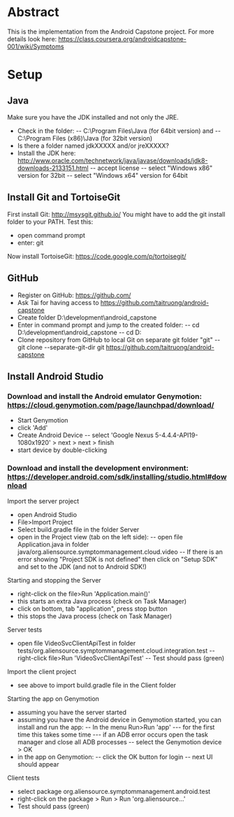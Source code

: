 # Abstract
This is the implementation from the Android Capstone project. For more details look here: https://class.coursera.org/androidcapstone-001/wiki/Symptoms

# Setup

## Java

Make sure you have the JDK installed and not only the JRE.
- Check in the folder:
-- C:\Program Files\Java (for 64bit version) and
-- C:\Program Files (x86)\Java (for 32bit version)
- Is there a folder named jdkXXXXX and/or jreXXXXX?
- Install the JDK here: http://www.oracle.com/technetwork/java/javase/downloads/jdk8-downloads-2133151.html
-- accept license
-- select "Windows x86" version for 32bit
-- select "Windows x64" version for 64bit


## Install Git and TortoiseGit

First install Git: http://msysgit.github.io/
You might have to add the git install folder to your PATH. Test this:
- open command prompt
- enter: git

Now install TortoiseGit: https://code.google.com/p/tortoisegit/

## GitHub

- Register on GitHub: https://github.com/
- Ask Tai for having access to https://github.com/taitruong/android-capstone
- Create folder D:\development\android_capstone
- Enter in command prompt and jump to the created folder:
-- cd D:\development\android_capstone
-- cd D:
- Clone repository from GitHub to local Git on separate git folder "git"
-- git clone --separate-git-dir git https://github.com/taitruong/android-capstone

## Install Android Studio

### Download and install the Android emulator Genymotion: https://cloud.genymotion.com/page/launchpad/download/

- Start Genymotion
- click 'Add'
- Create Android Device
-- select 'Google Nexus 5-4.4.4-API19-1080x1920' > next > next > finish
- start device by double-clicking


### Download and install the development environment: https://developer.android.com/sdk/installing/studio.html#download

Import the server project
- open Android Studio
- File>Import Project
- Select build.gradle file in the folder Server
- open in the Project view (tab on the left side):
-- open file Application.java in folder java/org.aliensource.symptommanagement.cloud.video
-- If there is an error showing "Project SDK is not defined" then click on "Setup SDK" and set to the JDK (and not to Android SDK!)

Starting and stopping the Server
- right-click on the file>Run 'Application.main()'
- this starts an extra Java process (check on Task Manager)
- click on bottom, tab "application", press stop button
- this stops the Java process (check on Task Manager)


Server tests
- open file VideoSvcClientApiTest in folder tests/org.aliensource.symptommanagement.cloud.integration.test
-- right-click file>Run 'VideoSvcClientApiTest'
-- Test should pass (green)


Import the client project
- see above to import build.gradle file in the Client folder

Starting the app on Genymotion
- assuming you have the server started
- assuming you have the Android device in Genymotion started, you can install and run the app:
-- In the menu Run>Run 'app'
--- for the first time this takes some time
--- if an ADB error occurs open the task manager and close all ADB processes
-- select the Genymotion device > OK
- in the app on Genymotion:
-- click the OK button for login
-- next UI should appear

Client tests
- select package org.aliensource.symptommanagement.android.test
- right-click on the package > Run > Run 'org.aliensource...'
- Test should pass (green)
